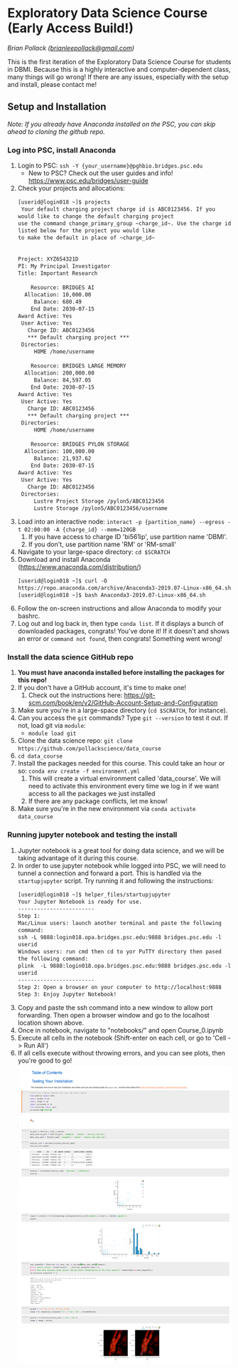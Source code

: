 # Exploratory Data Science Course (Early Access Build!)
*Brian Pollack (brianleepollack@gmail.com)*

This is the first iteration of the Exploratory Data Science Course for students in DBMI.  Because this is a highly interactive and computer-dependent class, many things will go wrong!  If there are any issues, especially with the setup and install, please contact me!

## Setup and Installation
*Note: If you already have Anaconda installed on the PSC, you can skip ahead to cloning the github repo.*

### Log into PSC, install Anaconda
1. Login to PSC: `ssh -Y {your_username}@pghbio.bridges.psc.edu`
    - New to PSC?  Check out the user guides and info! https://www.psc.edu/bridges/user-guide
1. Check your projects and allocations:
    ```shell
    [userid@login018 ~]$ projects
     Your default charging project charge id is ABC0123456. If you would like to change the default charging project 
    use the command change_primary_group ~charge_id~. Use the charge id listed below for the project you would like 
    to make the default in place of ~charge_id~


    Project: XYZ654321D
    PI: My Principal Investigator
    Title: Important Research

        Resource: BRIDGES AI
      Allocation: 10,000.00
         Balance: 680.49
        End Date: 2030-07-15
    Award Active: Yes
     User Active: Yes
       Charge ID: ABC0123456
       *** Default charging project ***
     Directories:
         HOME /home/username

        Resource: BRIDGES LARGE MEMORY
      Allocation: 200,000.00
         Balance: 84,597.05
        End Date: 2030-07-15
    Award Active: Yes
     User Active: Yes
       Charge ID: ABC0123456
       *** Default charging project ***
     Directories:
         HOME /home/username

        Resource: BRIDGES PYLON STORAGE
      Allocation: 100,000.00
         Balance: 21,937.62
        End Date: 2030-07-15
    Award Active: Yes
     User Active: Yes
       Charge ID: ABC0123456
     Directories:
         Lustre Project Storage /pylon5/ABC0123456 
         Lustre Storage /pylon5/ABC0123456/username
    ```
1. Load into an interactive node: `interact -p {partition_name} --egress -t 02:00:00 -A {charge_id} --mem=120GB`
	1. If you have access to charge ID 'bi561ip', use partition name 'DBMI'.
	1. If you don't, use partition name 'RM' or 'RM-small'
1. Navigate to your large-space directory: `cd $SCRATCH`
1. Download and install Anaconda (https://www.anaconda.com/distribution/)
    ```shell
    [userid@login018 ~]$ curl -O https://repo.anaconda.com/archive/Anaconda3-2019.07-Linux-x86_64.sh
    [userid@login018 ~]$ bash Anaconda3-2019.07-Linux-x86_64.sh
    ```
1. Follow the on-screen instructions and allow Anaconda to modify your bashrc.
1. Log out and log back in, then type `conda list`.  If it displays a bunch of downloaded packages, congrats! You've done it!  If it doesn't and shows an error or `command not found`, then congrats! Something went wrong!

### Install the data science GitHub repo
1. **You must have anaconda installed before installing the packages for this repo!**
1. If you don't have a GitHub account, it's time to make one!
    1. Check out the instructions here: https://git-scm.com/book/en/v2/GitHub-Account-Setup-and-Configuration
1. Make sure you're in a large-space directory (`cd $SCRATCH`, for instance).
1. Can you access the `git` commands?  Type `git --version` to test it out. If not, load git via `module`:
    - `module load git`
1. Clone the data science repo: `git clone https://github.com/pollackscience/data_course`
1. `cd data_course`
1. Install the packages needed for this course.  This could take an hour or so: `conda env create -f environment.yml`
    1. This will create a virtual environment called 'data_course'.  We will need to activate this environment every time we log in if we want access to all the packages we just installed
    1. If there are any package conflicts, let me know!
1. Make sure you're in the new environment via `conda activate data_course`

### Running jupyter notebook and testing the install
1. Jupyter notebook is a great tool for doing data science, and we will be taking advantage of it during this course.
1. In order to use jupyter notebook while logged into PSC, we will need to tunnel a connection and forward a port.  This is handled via the `startupjupyter` script.  Try running it and following the instructions:
    ```shell
    [userid@login018 ~]$ helper_files/startupjupyter
    Your Jupyter Notebook is ready for use.
    ------------------------
    Step 1:
    Mac/Linux users: launch another terminal and paste the following command:
    ssh -L 9888:login018.opa.bridges.psc.edu:9888 bridges.psc.edu -l userid
    Windows users: run cmd then cd to yor PuTTY directory then pased the following command:
    plink  -L 9888:login018.opa.bridges.psc.edu:9888 bridges.psc.edu -l userid
    ------------------------
    Step 2: Open a browser on your computer to http://localhost:9888
    Step 3: Enjoy Jupyter Notebook!
    ```
1. Copy and paste the ssh command into a new window to allow port forwarding.  Then open a browser window and go to the localhost location shown above.
1. Once in notebook, navigate to "notebooks/" and open Course_0.ipynb
1. Execute all cells in the notebook (Shift-enter on each cell, or go to 'Cell -> Run All')
1. If all cells execute without throwing errors, and you can see plots, then you're good to go!
![Notebook Plots](images/course_0.png)


    


